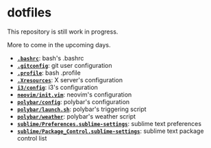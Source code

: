 # dotfiles

This repository is still work in progress.

More to come in the upcoming days.

- **[`.bashrc`](.bashrc)**: bash's .bashrc
- **[`.gitconfig`](.gitconfig)**: git user configuration
- **[`.profile`](.profile)**: bash .profile
- **[`.Xresources`](.Xresources)**: X server's configuration
- **[`i3/config`](i3/config)**: i3's configuration
- **[`neovim/init.vim`](neovim/init.vim)**: neovim's configuration
- **[`polybar/config`](polybar\config)**: polybar's configuration
- **[`polybar/launch.sh`](polybar\launch.sh)**: polybar's triggering script
- **[`polybar/weather`](polybar\weather)**: polybar's weather script
- **[`sublime/Preferences.sublime-settings`](sublime/Preferences.sublime-settings)**: sublime text preferences
- **[`sublime/Package_Control.sublime-settings`](sublime/Package_Control.sublime-settings)**: sublime text package control list
